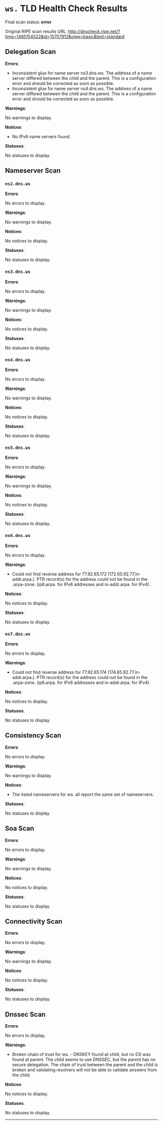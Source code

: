# `ws.` TLD Health Check Results

Final scan status: **error** 

Original RIPE scan results URL: http://dnscheck.ripe.net/?time=1485154522&id=15757912&view=basic&test=standard

## Delegation Scan

**Errors**:

* Inconsistent glue for name server ns3.dns.ws. The address of a name server differed between the child and the parent.  This is a configuration error and should be corrected as soon as possible.
* Inconsistent glue for name server ns4.dns.ws. The address of a name server differed between the child and the parent.  This is a configuration error and should be corrected as soon as possible.

**Warnings**:

No warnings to display.

**Notices**:

* No IPv6 name servers found.

**Statuses**:

No statuses to display.

## Nameserver Scan

### `ns2.dns.ws`

**Errors**:

No errors to display.

**Warnings**:

No warnings to display.

**Notices**:

No notices to display.

**Statuses**:

No statuses to display.

### `ns3.dns.ws`

**Errors**:

No errors to display.

**Warnings**:

No warnings to display.

**Notices**:

No notices to display.

**Statuses**:

No statuses to display.

### `ns4.dns.ws`

**Errors**:

No errors to display.

**Warnings**:

No warnings to display.

**Notices**:

No notices to display.

**Statuses**:

No statuses to display.

### `ns5.dns.ws`

**Errors**:

No errors to display.

**Warnings**:

No warnings to display.

**Notices**:

No notices to display.

**Statuses**:

No statuses to display.

### `ns6.dns.ws`

**Errors**:

No errors to display.

**Warnings**:

* Could not find reverse address for 77.92.65.172 (172.65.92.77.in-addr.arpa.). PTR record(s) for the address could not be found in the .arpa-zone. (ip6.arpa. for IPv6 addresses and in-addr.arpa. for IPv4).

**Notices**:

No notices to display.

**Statuses**:

No statuses to display.

### `ns7.dns.ws`

**Errors**:

No errors to display.

**Warnings**:

* Could not find reverse address for 77.92.65.174 (174.65.92.77.in-addr.arpa.). PTR record(s) for the address could not be found in the .arpa-zone. (ip6.arpa. for IPv6 addresses and in-addr.arpa. for IPv4).

**Notices**:

No notices to display.

**Statuses**:

No statuses to display.

## Consistency Scan

**Errors**:

No errors to display.

**Warnings**:

No warnings to display.

**Notices**:

* The listed nameservers for ws. all report the same set of nameservers.

**Statuses**:

No statuses to display.

## Soa Scan

**Errors**:

No errors to display.

**Warnings**:

No warnings to display.

**Notices**:

No notices to display.

**Statuses**:

No statuses to display.

## Connectivity Scan

**Errors**:

No errors to display.

**Warnings**:

No warnings to display.

**Notices**:

No notices to display.

**Statuses**:

No statuses to display.

## Dnssec Scan

**Errors**:

No errors to display.

**Warnings**:

* Broken chain of trust for ws. - DNSKEY found at child, but no DS was found at parent. The child seems to use DNSSEC, but the parent has no secure delegation.  The chain of trust between the parent and the child is broken and validating resolvers will not be able to validate answers from the child.

**Notices**:

No notices to display.

**Statuses**:

No statuses to display.


---
